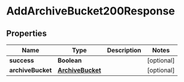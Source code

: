 

# AddArchiveBucket200Response


## Properties

| Name | Type | Description | Notes |
|------------ | ------------- | ------------- | -------------|
|**success** | **Boolean** |  |  [optional] |
|**archiveBucket** | [**ArchiveBucket**](ArchiveBucket.md) |  |  [optional] |



